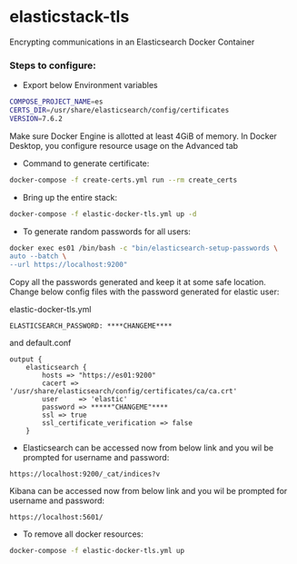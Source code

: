 # elasticstack-tls
Encrypting communications in an Elasticsearch Docker Container

### Steps to configure:

- Export below Environment variables
```bash
COMPOSE_PROJECT_NAME=es
CERTS_DIR=/usr/share/elasticsearch/config/certificates
VERSION=7.6.2
```

Make sure Docker Engine is allotted at least 4GiB of memory. In Docker Desktop, you configure resource usage on the Advanced tab 

- Command to generate certificate:
```bash
docker-compose -f create-certs.yml run --rm create_certs
```

- Bring up the entire stack:
```bash
docker-compose -f elastic-docker-tls.yml up -d
```

- To generate random passwords for all users:

```bash
docker exec es01 /bin/bash -c "bin/elasticsearch-setup-passwords \
auto --batch \
--url https://localhost:9200"
```


Copy all the passwords generated and keep it at some safe location.
Change below config files with the password generated for elastic user:

elastic-docker-tls.yml
```
ELASTICSEARCH_PASSWORD: ****CHANGEME****
```
and default.conf

```
output {
    elasticsearch {
		hosts => "https://es01:9200"
        cacert => '/usr/share/elasticsearch/config/certificates/ca/ca.crt'
        user     => 'elastic'
        password => *****"CHANGEME"**** 
        ssl => true
        ssl_certificate_verification => false
	}
```

- Elasticsearch can be accessed now from below link and you wil be prompted for username and password:
```
https://localhost:9200/_cat/indices?v
```
Kibana can be accessed now from below link and you wil be prompted for username and password:
```
https://localhost:5601/
```

- To remove all docker resources:
```bash
docker-compose -f elastic-docker-tls.yml up
```
